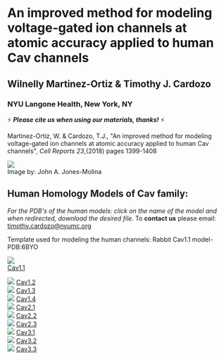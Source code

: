# An improved method for modeling voltage-gated ion channels at atomic accuracy applied to human Cav channels
##              Wilnelly Martinez-Ortiz & Timothy J. Cardozo 
###               NYU Langone Health, New York, NY
:zap: **_Please cite us when using our materials, thanks!_** :zap:

Martinez-Ortiz, W. & Cardozo, T.J., "An improved method for modeling voltage-gated ion channels at atomic accuracy applied to human Cav channels", _Cell Reports 23_,(2018) pages 1399-1408  
<div>
<img src="https://github.com/CardozoLab/Voltage-Gated-Calcium-Channels-/blob/master/protein%20in%20membrane%20WILLA%20v110001.jpg"> 
</div> 
Image by: John A. Jones-Molina

## Human Homology Models of Cav family: 
_For the PDB's of the human models: click on the name of the model and when redirected, download the desired file._
To **contact us** please email: timothy.cardozo@nyumc.org 
<div>
Template used for modeling the human channels: Rabbit Cav1.1 model- PDB:6BYO
</div>
  
            

<img src="https://github.com/CardozoLab/Voltage-Gated-Calcium-Channels-/blob/master/H11.png">    </div>          
<a href="https://github.com/CardozoLab/Voltage-Gated-Calcium-Channels-/blob/master/HCav11.pdb"> Cav1.1 </a>
</div>             



<div>
<img src="https://github.com/CardozoLab/Voltage-Gated-Calcium-Channels-/blob/master/H12.png"> 
<a href="https://github.com/CardozoLab/Voltage-Gated-Calcium-Channels-/blob/master/HCav12.pdb"> Cav1.2 </a> 
     


</div> 
<div>
<img src="https://github.com/CardozoLab/Voltage-Gated-Calcium-Channels-/blob/master/H13.png"> 
<a href="https://github.com/CardozoLab/Voltage-Gated-Calcium-Channels-/blob/master/HCav13.pdb"> Cav1.3 </a>
    


</div> 
<div>
<img src="https://github.com/CardozoLab/Voltage-Gated-Calcium-Channels-/blob/master/H14.png"> 
<a href="https://github.com/CardozoLab/Voltage-Gated-Calcium-Channels-/blob/master/HCav14.pdb"> Cav1.4 </a>
 


</div> 
<div>
<img src="https://github.com/CardozoLab/Voltage-Gated-Calcium-Channels-/blob/master/H21.png"> 
<a href="https://github.com/CardozoLab/Voltage-Gated-Calcium-Channels-/blob/master/HCav21.pdb"> Cav2.1 </a>
</div>            



<div>
<img src="https://github.com/CardozoLab/Voltage-Gated-Calcium-Channels-/blob/master/H22.png"> 
<a href="https://github.com/CardozoLab/Voltage-Gated-Calcium-Channels-/blob/master/HCav22.pdb"> Cav2.2 </a>
</div>     



<div>
<img src="https://github.com/CardozoLab/Voltage-Gated-Calcium-Channels-/blob/master/H23.png"> 
<a href="https://github.com/CardozoLab/Voltage-Gated-Calcium-Channels-/blob/master/HCav23.pdb"> Cav2.3 </a>
</div>    



<div>
<img src="https://github.com/CardozoLab/Voltage-Gated-Calcium-Channels-/blob/master/H31.png"> 
<a href="https://github.com/CardozoLab/Voltage-Gated-Calcium-Channels-/blob/master/Cav31.pdb"> Cav3.1 </a>
</div>            



<div>
<img src="https://github.com/CardozoLab/Voltage-Gated-Calcium-Channels-/blob/master/H32.png">
<a href="https://github.com/CardozoLab/Voltage-Gated-Calcium-Channels-/blob/master/Cav32.pdb"> Cav3.2 </a>
</div>     



<div>
<img src="https://github.com/CardozoLab/Voltage-Gated-Calcium-Channels-/blob/master/H33.png"> 
<a href="https://github.com/CardozoLab/Voltage-Gated-Calcium-Channels-/blob/master/Cav33.pdb"> Cav3.3 </a>
</div>    


 
